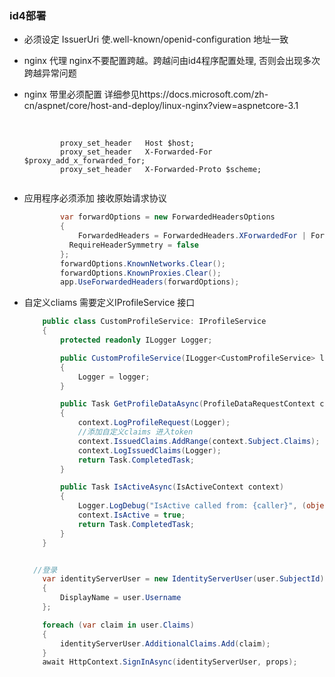 ### id4部署 

* 必须设定 IssuerUri  使.well-known/openid-configuration 地址一致

* nginx 代理 nginx不要配置跨越。跨越问由id4程序配置处理, 否则会出现多次跨越异常问题

* nginx 带里必须配置  详细参见https://docs.microsoft.com/zh-cn/aspnet/core/host-and-deploy/linux-nginx?view=aspnetcore-3.1

  ​	

  ```
          proxy_set_header   Host $host;
          proxy_set_header   X-Forwarded-For $proxy_add_x_forwarded_for;
          proxy_set_header   X-Forwarded-Proto $scheme;
          
  ```

* 应用程序必须添加 接收原始请求协议

  ```c#
          var forwardOptions = new ForwardedHeadersOptions
          {
              ForwardedHeaders = ForwardedHeaders.XForwardedFor | ForwardedHeaders.XForwardedProto,
          	RequireHeaderSymmetry = false
          };
          forwardOptions.KnownNetworks.Clear();
          forwardOptions.KnownProxies.Clear();
          app.UseForwardedHeaders(forwardOptions);
  ```

* 自定义cliams  需要定义IProfileService 接口

  ```C#
      public class CustomProfileService: IProfileService
      {
          protected readonly ILogger Logger;
  
          public CustomProfileService(ILogger<CustomProfileService> logger)
          {
              Logger = logger;
          }
  
          public Task GetProfileDataAsync(ProfileDataRequestContext context)
          {
              context.LogProfileRequest(Logger);
              //添加自定义claims 进入token
              context.IssuedClaims.AddRange(context.Subject.Claims);
              context.LogIssuedClaims(Logger);
              return Task.CompletedTask;
          }
  
          public Task IsActiveAsync(IsActiveContext context)
          {
              Logger.LogDebug("IsActive called from: {caller}", (object)context.Caller);
              context.IsActive = true;
              return Task.CompletedTask;
          }
      }
  
  
  	//登录
      var identityServerUser = new IdentityServerUser(user.SubjectId)
      {
          DisplayName = user.Username
      };
  
      foreach (var claim in user.Claims)
      {
          identityServerUser.AdditionalClaims.Add(claim);
      }
      await HttpContext.SignInAsync(identityServerUser, props);
  
  
  
  
  
  ```

  

